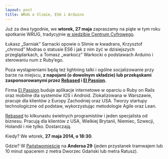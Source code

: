 ```yaml
---
layout: post
title: WRUG o Slimie, ES6 i Arduino
---
```


Już za dwa tygodnie, we **wtorek, 27 maja**
zapraszamy na piąte w tym roku spotkanie WRUG, tradycyjnie
[w siedzibie Centrum Cyfrowego](http://panstwomiasto.pl).

Łukasz „Sarniak” Sarnacki opowie o Slimie w kwadrans,
Krzysztof „chrmod” Modras o statusie ES6 i jak z nim
żyć w&nbsp;dzisiejszych przeglądarkach, a Tomasz „warkocz”
Warkocki o podstawach Arduino i sterowaniu num z Ruby’ego.

Poza wystąpieniami będą też lightning talki i ogólne socjalizowanie
przy barze na miejscu, **z napojami (o dowolnym składzie) lub
przekąskami zasponsorowanymi przez [Rebased](http://rebased.pl)
i [El Passion](http://www.elpassion.com).**

Firma [El Passion](http://www.elpassion.com) buduje aplikacje
internetowe w oparciu o Ruby on Rails oraz mobilne dla systemów
iOS i Android. Zlokalizowana w Warszawie, pracuje dla klientów
z Europy Zachodniej oraz USA. Tworzy startupy technologiczne od
podstaw, wykorzystując metodologie Agile oraz Lean.

[Rebased](http://rebased.pl) to kilkunastu świetnych programistów
i jeden specjalista od biznesu. Pracują dla klientów z USA, Wielkiej
Brytanii, Niemiec, Szwecji, Holandii i nie tylko. Dostarczają.

Kiedy? We wtorek, **27 maja 2014, o 18:30**.

Gdzie? W [Państwomieście](http://panstwomiasto.pl) na
**Andersa 29** (jeden przystanek tramwajem lub 10 minut
spacerem z metra Dworzec Gdański lub metra Ratusz).
